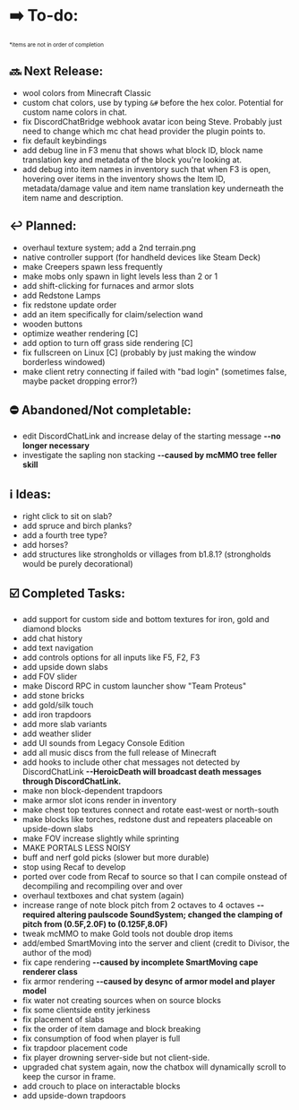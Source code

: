 # ➡️ To-do:
<sup><sup>*items are not in order of completion</sup></sup>

## 🔜 Next Release:
- wool colors from Minecraft Classic
- custom chat colors, use by typing `&#` before the hex color. Potential for custom name colors in chat.
- fix DiscordChatBridge webhook avatar icon being Steve. Probably just need to change which mc chat head provider the plugin points to.
- fix default keybindings
- add debug line in F3 menu that shows what block ID, block name translation key and metadata of the block you're looking at.
- add debug into item names in inventory such that when F3 is open, hovering over items in the inventory shows the Item ID, metadata/damage value and item name translation key underneath the item name and description.

## ↩️ Planned:
- overhaul texture system; add a 2nd terrain.png
- native controller support (for handheld devices like Steam Deck)
- make Creepers spawn less frequently
- make mobs only spawn in light levels less than 2 or 1
- add shift-clicking for furnaces and armor slots
- add Redstone Lamps
- fix redstone update order
- add an item specifically for claim/selection wand
- wooden buttons
- optimize weather rendering [C]
- add option to turn off grass side rendering [C]
- fix fullscreen on Linux [C] (probably by just making the window borderless windowed)
- make client retry connecting if failed with "bad login" (sometimes false, maybe packet dropping error?) 

## ⛔ Abandoned/Not completable:
- edit DiscordChatLink and increase delay of the starting message **--no longer necessary**
- investigate the sapling non stacking **--caused by mcMMO tree feller skill**

## ℹ️ Ideas:
- right click to sit on slab?
- add spruce and birch planks?
- add a fourth tree type?
- add horses?
- add structures like strongholds or villages from b1.8.1? (strongholds would be purely decorational)

## ☑️ Completed Tasks:
- add support for custom side and bottom textures for iron, gold and diamond blocks
- add chat history
- add text navigation
- add controls options for all inputs like F5, F2, F3
- add upside down slabs
- add FOV slider
- make Discord RPC in custom launcher show "Team Proteus"
- add stone bricks
- add gold/silk touch
- add iron trapdoors
- add more slab variants
- add weather slider
- add UI sounds from Legacy Console Edition
- add all music discs from the full release of Minecraft
- add hooks to include other chat messages not detected by DiscordChatLink  **--HeroicDeath will broadcast death messages through DiscordChatLink.**
- make non block-dependent trapdoors
- make armor slot icons render in inventory
- make chest top textures connect and rotate east-west or north-south
- make blocks like torches, redstone dust and repeaters placeable on upside-down slabs
- make FOV increase slightly while sprinting
- MAKE PORTALS LESS NOISY
- buff and nerf gold picks (slower but more durable)
- stop using Recaf to develop
- ported over code from Recaf to source so that I can compile onstead of decompiling and recompiling over and over
- overhaul textboxes and chat system (again)
- increase range of note block pitch from 2 octaves to 4 octaves **--required altering paulscode SoundSystem; changed the clamping of pitch from (0.5F,2.0F) to (0.125F,8.0F)**
- tweak mcMMO to make Gold tools not double drop items
- add/embed SmartMoving into the server and client (credit to Divisor, the author of the mod)
- fix cape rendering **--caused by incomplete SmartMoving cape renderer class**
- fix armor rendering **--caused by desync of armor model and player model**
- fix water not creating sources when on source blocks
- fix some clientside entity jerkiness
- fix placement of slabs
- fix the order of item damage and block breaking
- fix consumption of food when player is full
- fix trapdoor placement code
- fix player drowning server-side but not client-side.
- upgraded chat system again, now the chatbox will dynamically scroll to keep the cursor in frame.
- add crouch to place on interactable blocks
- add upside-down trapdoors
